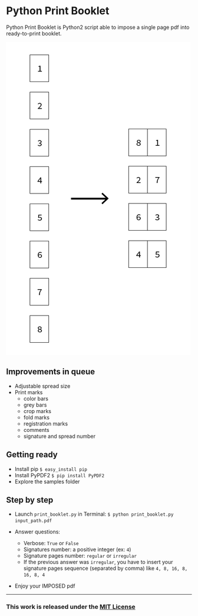 Python Print Booklet
============

Python Print Booklet is Python2 script able to impose a single page pdf into ready-to-print booklet.

![Example](example_diagram.png "Example")

## Improvements in queue
* Adjustable spread size
* Print marks
  * color bars
  * grey bars
  * crop marks
  * fold marks
  * registration marks
  * comments
  * signature and spread number


## Getting ready

* Install pip `$ easy_install pip`
* Install PyPDF2 `$ pip install PyPDF2`
* Explore the samples folder


## Step by step

* Launch `print_booklet.py` in Terminal:
`$ python print_booklet.py input_path.pdf`

* Answer questions:
  * Verbose: `True` or `False`
  * Signatures number: a positive integer (ex: `4`)
  * Signature pages number: `regular` or `irregular`
  * If the previous answer was `irregular`, you have to insert your signature pages sequence (separated by comma) like `4, 8, 16, 8, 16, 8, 4`

* Enjoy your IMPOSED pdf

* * *
### This work is released under the [MIT License](http://opensource.org/licenses/MIT)
